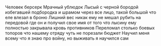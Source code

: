 Человек берсерк
Мрачный ублюдок
Лысый с черной бородой избегавшей подбородка и шрамом через все лицо, такой большой что еле влезал в броню
Лишний вес никак ему не мешал рубить на передовой где он и получил свое имя от того что лысину ему полностью закрывала кровь противников 
Переломал столько боевых топоров что нашему отряду чуть не порезали бюджет
Научил меня всему что я знаю про войну, но выживать я научился сам